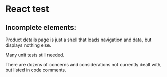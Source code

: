 # React test

## Incomplete elements:

Product details page is just a shell that loads navigation and data, but displays nothing else.

Many unit tests still needed.

There are dozens of concerns and considerations not currently dealt with, but listed in code comments. 